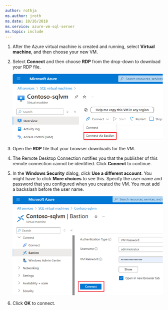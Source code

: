 ```yaml
---
author: rothja
ms.author: jroth
ms.date: 10/26/2018
ms.service: azure-vm-sql-server
ms.topic: include
---
```


1. After the Azure virtual machine is created and running, select **Virtual machine**, and then choose your new VM. 

1. Select **Connect** and then choose **RDP** from the drop-down to download your RDP file. 

   ![Connect to VM in portal](./media/virtual-machines-sql-server-remote-desktop-connect/azure-virtual-machine-connect.png)

1. Open the **RDP** file that your browser downloads for the VM.

1. The Remote Desktop Connection notifies you that the publisher of this remote connection cannot be identified. Click **Connect** to continue.

1. In the **Windows Security** dialog, click **Use a different account**. You might have to click **More choices** to see this. Specify the user name and password that you configured when you created the VM. You must add a backslash before the user name.

   ![Remote desktop authentication](./media/virtual-machines-sql-server-remote-desktop-connect/remote-desktop-connect.png)

1. Click **OK** to connect.
